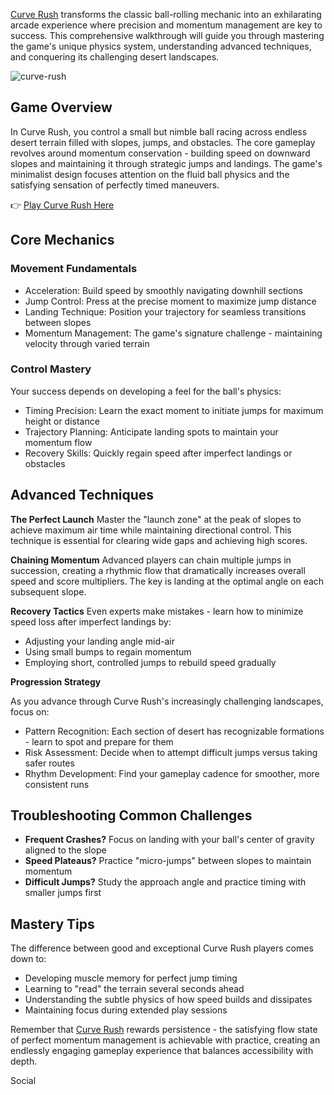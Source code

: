 [Curve Rush](https://curve-rush.io/) transforms the classic ball-rolling mechanic into an exhilarating arcade experience where precision and momentum management are key to success. This comprehensive walkthrough will guide you through mastering the game's unique physics system, understanding advanced techniques, and conquering its challenging desert landscapes.

![curve-rush](https://curve-rush.io/cache/data/image/game/curverush_1200x1200-m150x150.webp)
## Game Overview
In Curve Rush, you control a small but nimble ball racing across endless desert terrain filled with slopes, jumps, and obstacles. The core gameplay revolves around momentum conservation - building speed on downward slopes and maintaining it through strategic jumps and landings. The game's minimalist design focuses attention on the fluid ball physics and the satisfying sensation of perfectly timed maneuvers.

👉 [Play Curve Rush Here](https://curve-rush.io/)

## Core Mechanics
### Movement Fundamentals
* Acceleration: Build speed by smoothly navigating downhill sections
* Jump Control: Press at the precise moment to maximize jump distance
* Landing Technique: Position your trajectory for seamless transitions between slopes
* Momentum Management: The game's signature challenge - maintaining velocity through varied terrain

### Control Mastery
Your success depends on developing a feel for the ball's physics:
* Timing Precision: Learn the exact moment to initiate jumps for maximum height or distance
* Trajectory Planning: Anticipate landing spots to maintain your momentum flow
* Recovery Skills: Quickly regain speed after imperfect landings or obstacles

## Advanced Techniques
**The Perfect Launch**
Master the "launch zone" at the peak of slopes to achieve maximum air time while maintaining directional control. This technique is essential for clearing wide gaps and achieving high scores.

**Chaining Momentum**
Advanced players can chain multiple jumps in succession, creating a rhythmic flow that dramatically increases overall speed and score multipliers. The key is landing at the optimal angle on each subsequent slope.

**Recovery Tactics**
Even experts make mistakes - learn how to minimize speed loss after imperfect landings by:
* Adjusting your landing angle mid-air
* Using small bumps to regain momentum
* Employing short, controlled jumps to rebuild speed gradually

**Progression Strategy**

As you advance through Curve Rush's increasingly challenging landscapes, focus on:
* Pattern Recognition: Each section of desert has recognizable formations - learn to spot and prepare for them
* Risk Assessment: Decide when to attempt difficult jumps versus taking safer routes
* Rhythm Development: Find your gameplay cadence for smoother, more consistent runs

## Troubleshooting Common Challenges
* **Frequent Crashes?** Focus on landing with your ball's center of gravity aligned to the slope
* **Speed Plateaus?** Practice "micro-jumps" between slopes to maintain momentum
* **Difficult Jumps?** Study the approach angle and practice timing with smaller jumps first

## Mastery Tips
The difference between good and exceptional Curve Rush players comes down to:
* Developing muscle memory for perfect jump timing
* Learning to "read" the terrain several seconds ahead
* Understanding the subtle physics of how speed builds and dissipates
* Maintaining focus during extended play sessions

Remember that [Curve Rush](https://curve-rush.io/) rewards persistence - the satisfying flow state of perfect momentum management is achievable with practice, creating an endlessly engaging gameplay experience that balances accessibility with depth.

Social
